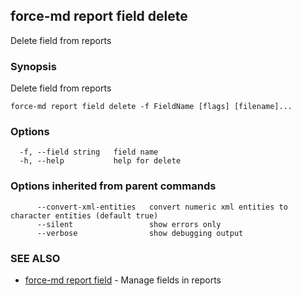## force-md report field delete

Delete field from reports

### Synopsis

Delete field from reports

```
force-md report field delete -f FieldName [flags] [filename]...
```

### Options

```
  -f, --field string   field name
  -h, --help           help for delete
```

### Options inherited from parent commands

```
      --convert-xml-entities   convert numeric xml entities to character entities (default true)
      --silent                 show errors only
      --verbose                show debugging output
```

### SEE ALSO

* [force-md report field](force-md_report_field.md)	 - Manage fields in reports

